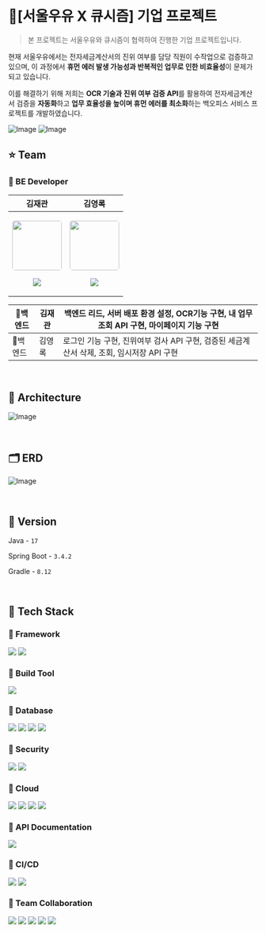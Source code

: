 # 🥛[서울우유 X 큐시즘] 기업 프로젝트

> 본 프로젝트는 서울우유와 큐시즘이 협력하여 진행한 기업 프로젝트입니다.


현재 서울우유에서는 전자세금계산서의 진위 여부를 담당 직원이 수작업으로 검증하고 있으며, 이 과정에서 **휴먼 에러 발생 가능성과 반복적인 업무로 인한 비효율성**이 문제가 되고 있습니다.

이를 해결하기 위해 저희는 **OCR 기술과 진위 여부 검증 API**를 활용하여 전자세금계산서 검증을 **자동화**하고 **업무 효율성을 높이며 휴먼 에러를 최소화**하는 백오피스 서비스 프로젝트를 개발하였습니다.

![Image](https://github.com/user-attachments/assets/2f3090d4-88f2-43bc-8700-e62a77544019)
![Image](https://github.com/user-attachments/assets/47654ba6-163c-48dd-a552-f4955f464542)
</br>

## ⭐ Team
### 🌃 BE Developer

| 김재관 | 김영록 |
| --- | --- |
| <p align="center"><img src="https://avatars.githubusercontent.com/KJaeKwan" width="100" height="100" style="border-radius: 5%;"></p><p align="center"><a href="https://github.com/KJaeKwan"><img src="https://img.shields.io/badge/KJaeKwan-181717?style=for-the-social&logo=github&logoColor=white"/></a></p> | <p align="center"><img src="https://avatars.githubusercontent.com/kimyeoungrok" width="100" height="100" style="border-radius: 5%;"></p><p align="center"><a href="https://github.com/kimyeoungrok"><img src="https://img.shields.io/badge/kimyeoungrok-181717?style=for-the-social&logo=github&logoColor=white"/></a></p> |

| 🔗백엔드 | 김재관 | 백엔드 리드, 서버 배포 환경 설정, OCR기능 구현, 내 업무 조회  API 구현, 마이페이지 기능 구현 |
| --- | --- | --- |
| 🔗백엔드 | 김영록 | 로그인 기능 구현, 진위여부 검사 API 구현, 검증된 세금계산서 삭제, 조회, 임시저장 API 구현 |

</br>

## 🏦 Architecture
![Image](https://github.com/user-attachments/assets/f4a69aad-6d3c-4e28-a8a9-e184114dfdca)

</br>

## 🗂 ERD
![Image](https://github.com/user-attachments/assets/fd192534-5554-42ed-bc61-fcdc935830bd)

</br>

## 🛑 Version

Java -  `17`

Spring Boot -  `3.4.2`

Gradle - `8.12`

</br>

## 🚀 Tech Stack

### 📌 Framework

<img src="https://img.shields.io/badge/Spring Boot-6DB33F?style=for-the-social&logo=Spring Boot&logoColor=white"> <img src="https://img.shields.io/badge/QueryDSL-005571?style=for-the-social&logo=apachekafka&logoColor=white">

### 📌 Build Tool

<img src="https://img.shields.io/badge/Gradle-02303A?style=for-the-social&logo=Gradle&logoColor=white">

### 📌 Database

<img src="https://img.shields.io/badge/Spring Data JPA-6DB33F?style=for-the-social&logo=Databricks&logoColor=white"> <img src="https://img.shields.io/badge/Oracle-F80000?style=for-the-social&logo=oracle&logoColor=white"> <img src="https://img.shields.io/badge/RDS-527FFF?style=for-the-social&logo=amazonrds&logoColor=white"> <img src="https://img.shields.io/badge/Redis-%23DC382D.svg?style=for-the-social&logo=redis&logoColor=white" />

### 📌 Security

<img src="https://img.shields.io/badge/Spring Security-6DB33F?style=for-the-social&logo=springsecurity&logoColor=white"> <img src="https://img.shields.io/badge/JSON Web Tokens-000000?style=for-the-social&logo=JSON Web Tokens&logoColor=white">

### 📌 Cloud

<img src ="https://img.shields.io/badge/EC2-FF9900?style=for-the-social&logo=amazonec2&logoColor=white"> <img src ="https://img.shields.io/badge/S3-69A31?style=for-the-social&logo=amazons3&logoColor=white"> <img src="https://img.shields.io/badge/RDS-527FFF?style=for-the-social&logo=amazonrds&logoColor=white"> <img src="https://img.shields.io/badge/CLOVA%20OCR-03C75A?style=flat">

### 📌 API Documentation

<img src="https://img.shields.io/badge/Swagger-85EA2D?style=for-the-social&logo=swagger&logoColor=white">

### 📌 CI/CD

<img src="https://img.shields.io/badge/GitHub Actions-2088FF?style=for-the-social&logo=githubactions&logoColor=white"> <img src="https://img.shields.io/badge/Docker-2496ED?style=for-the-social&logo=docker&logoColor=white">

### 📌 Team Collaboration

<img src="https://img.shields.io/badge/GitHub-181717?style=for-the-social&logo=github&logoColor=white"> <img src="https://img.shields.io/badge/Git-F05032?style=for-the-social&logo=git&logoColor=white"> <img src="https://img.shields.io/badge/Notion-%23000000.svg?style=for-the-social&logo=notion&logoColor=white" /> <img src="https://img.shields.io/badge/Discord-%237289DA.svg?style=for-the-social&logo=discord&logoColor=white" /> <img src="https://img.shields.io/badge/Figma-%23F24E1E.svg?style=for-the-social&logo=figma&logoColor=white" />

</br>

<br>
